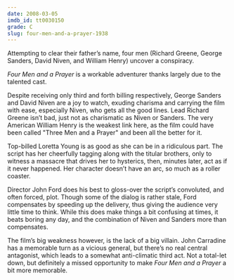 ```yaml
---
date: 2008-03-05
imdb_id: tt0030150
grade: C
slug: four-men-and-a-prayer-1938
---
```


Attempting to clear their father’s name, four men (Richard Greene, George Sanders, David Niven, and William Henry) uncover a conspiracy.

_Four Men and a Prayer_ is a workable adventurer thanks largely due to the talented cast.

Despite receiving only third and forth billing respectively, George Sanders and David Niven are a joy to watch, exuding charisma and carrying the film with ease, especially Niven, who gets all the good lines. Lead Richard Greene isn’t bad, just not as charismatic as Niven or Sanders. The very American William Henry is the weakest link here, as the film could have been called "Three Men and a Prayer" and been all the better for it.

Top-billed Loretta Young is as good as she can be in a ridiculous part. The script has her cheerfully tagging along with the titular brothers, only to witness a massacre that drives her to hysterics, then, minutes later, act as if it never happened. Her character doesn’t have an arc, so much as a roller coaster.

Director John Ford does his best to gloss-over the script’s convoluted, and often forced, plot. Though some of the dialog is rather stale, Ford compensates by speeding up the delivery, thus giving the audience very little time to think. While this does make things a bit confusing at times, it beats boring any day, and the combination of Niven and Sanders more than compensates.

The film’s big weakness however, is the lack of a big villain. John Carradine has a memorable turn as a vicious general, but there’s no real central antagonist, which leads to a somewhat anti-climatic third act. Not a total-let down, but definitely a missed opportunity to make _Four Men and a Prayer_ a bit more memorable.
